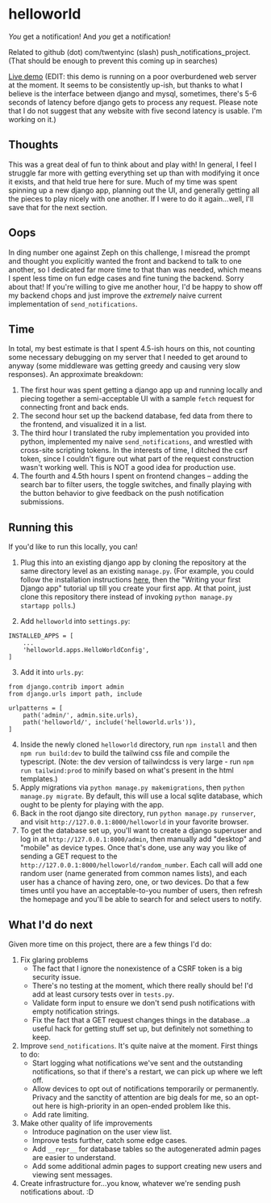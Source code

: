 # helloworld
*You* get a notification! And *you* get a notification!

Related to github (dot) com/twentyinc (slash) push_notifications_project. (That should be enough to prevent this coming up in searches)

[Live demo](https://apps.wxyzeph.com/helloworld/) (EDIT: this demo is running on a poor overburdened web server at the moment. It seems to be consistently up-ish, but thanks to what I believe is the interface between django and mysql, sometimes, there's 5-6 seconds of latency before django gets to process any request. Please note that I do not suggest that any website with five second latency is usable. I'm working on it.)


## Thoughts
This was a great deal of fun to think about and play with! In general, I feel I struggle far more with getting everything set up than with modifying it once it exists, and that held true here for sure. Much of my time was spent spinning up a new django app, planning out the UI, and generally getting all the pieces to play nicely with one another. If I were to do it again...well, I'll save that for the next section.

## Oops
In ding number one against Zeph on this challenge, I misread the prompt and thought you explicitly wanted the front and backend to talk to one another, so I dedicated far more time to that than was needed, which means I spent less time on fun edge cases and fine tuning the backend. Sorry about that! If you're willing to give me another hour, I'd be happy to show off my backend chops and just improve the *extremely* naive current implementation of `send_notifications`.

## Time
In total, my best estimate is that I spent 4.5-ish hours on this, not counting some necessary debugging on my server that I needed to get around to anyway (some middleware was getting greedy and causing very slow responses). An approximate breakdown:

 1. The first hour was spent getting a django app up and running locally and piecing together a semi-acceptable UI with a sample `fetch` request for connecting front and back ends.
 2. The second hour set up the backend database, fed data from there to the frontend, and visualized it in a list.
 3. The third hour I translated the ruby implementation you provided into python, implemented my naive `send_notifications`, and wrestled with cross-site scripting tokens. In the interests of time, I ditched the csrf token, since I couldn't figure out what part of the request construction wasn't working well. This is NOT a good idea for production use.
 4. The fourth and 4.5th hours I spent on frontend changes – adding the search bar to filter users, the toggle switches, and finally playing with the button behavior to give feedback on the push notification submissions.
 
 
## Running this
If you'd like to run this locally, you can! 

1. Plug this into an existing django app by cloning the repository at the same directory level as an existing `manage.py`. (For example, you could follow the installation instructions [here](https://www.djangoproject.com/start/), then the "Writing your first Django app" tutorial up till you create your first app. At that point, just clone this repository there instead of invoking `python manage.py startapp polls`.)

2. Add `helloworld` into `settings.py`:
```
INSTALLED_APPS = [
    ...
    'helloworld.apps.HelloWorldConfig',
]
```

3. Add it into `urls.py`:
```
from django.contrib import admin
from django.urls import path, include

urlpatterns = [
    path('admin/', admin.site.urls),
    path('helloworld/', include('helloworld.urls')),
]
```

4. Inside the newly cloned `helloworld` directory, run `npm install` and then `npm run build:dev` to build the tailwind css file and compile the typescript. (Note: the dev version of tailwindcss is very large - run `npm run tailwind:prod` to minify based on what's present in the html templates.)
5. Apply migrations via `python manage.py makemigrations`, then `python manage.py migrate`. By default, this will use a local sqlite database, which ought to be plenty for playing with the app.
6. Back in the root django site directory, run `python manage.py runserver`, and visit `http://127.0.0.1:8000/helloworld` in your favorite browser. 
7. To get the database set up, you'll want to create a django superuser and log in at `http://127.0.0.1:8000/admin`, then manually add "desktop" and "mobile" as device types. Once that's done, use any way you like of sending a GET request to the `http://127.0.0.1:8000/helloworld/random_number`. Each call will add one random user (name generated from common names lists), and each user has a chance of having zero, one, or two devices. Do that a few times until you have an acceptable-to-you number of users, then refresh the homepage and you'll be able to search for and select users to notify.


## What I'd do next
Given more time on this project, there are a few things I'd do:

 1. Fix glaring problems
     - The fact that I ignore the nonexistence of a CSRF token is a big security issue.
     - There's no testing at the moment, which there really should be! I'd add at least cursory tests over in `tests.py`.
     - Validate form input to ensure we don't send push notifications with empty notification strings.
     - Fix the fact that a GET request changes things in the database...a useful hack for getting stuff set up, but definitely not something to keep.
 2. Improve `send_notifications`. It's quite naive at the moment. First things to do:
     - Start logging what notifications we've sent and the outstanding notifications, so that if there's a restart, we can pick up where we left off.
     - Allow devices to opt out of notifications temporarily or permanently. Privacy and the sanctity of attention are big deals for me, so an opt-out here is high-priority in an open-ended problem like this.
     - Add rate limiting.
 3. Make other quality of life improvements
     - Introduce pagination on the user view list.
     - Improve tests further, catch some edge cases.
     - Add `__repr__` for database tables so the autogenerated admin pages are easier to understand.
     - Add some additional admin pages to support creating new users and viewing sent messages.
 4. Create infrastructure for...you know, whatever we're sending push notifications about. :D
